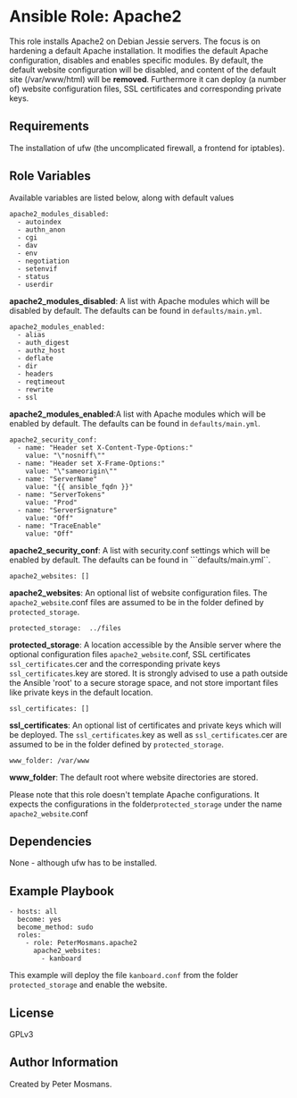 Ansible Role: Apache2
=========

This role installs Apache2 on Debian Jessie servers. The focus is on hardening a default Apache installation.
It modifies the default Apache configuration, disables and enables specific modules.
By default, the default website configuration will be disabled, and content of the default site (/var/www/html) will be **removed**.
Furthermore it can deploy (a number of) website configuration files, SSL certificates and corresponding private keys.

Requirements
------------

The installation of ufw (the uncomplicated firewall, a frontend for iptables).

Role Variables
--------------

Available variables are listed below, along with default values
```
apache2_modules_disabled:
  - autoindex
  - authn_anon
  - cgi
  - dav
  - env
  - negotiation
  - setenvif
  - status
  - userdir
```
**apache2_modules_disabled**: A list with Apache modules which will be disabled by default. The defaults can be found in ```defaults/main.yml```.

```
apache2_modules_enabled:
  - alias
  - auth_digest
  - authz_host
  - deflate
  - dir
  - headers
  - reqtimeout
  - rewrite
  - ssl
```
**apache2_modules_enabled**:A list with Apache modules which will be enabled by default. The defaults can be found in ```defaults/main.yml```.

```
apache2_security_conf:
  - name: "Header set X-Content-Type-Options:"
    value: "\"nosniff\""
  - name: "Header set X-Frame-Options:"
    value: "\"sameorigin\""
  - name: "ServerName"
    value: "{{ ansible_fqdn }}"
  - name: "ServerTokens"
    value: "Prod"
  - name: "ServerSignature"
    value: "Off"
  - name: "TraceEnable"
    value: "Off"
```
**apache2_security_conf**: A list with security.conf settings which will be enabled by default. The defaults can be found in ```defaults/main.yml``.


```
apache2_websites: []
```
**apache2_websites**: An optional list of website configuration files. The ```apache2_website```.conf files are assumed to be in the folder defined by ```protected_storage```.

```
protected_storage:  ../files
```
**protected_storage**: A location accessible by the Ansible server where the optional configuration files ```apache2_website```.conf, SSL certificates ```ssl_certificates```.cer and the corresponding private keys ```ssl_certificates```.key are stored. It is strongly advised to use a path outside the Ansible 'root' to a secure storage space, and not store important files like private keys in the default location.

```
ssl_certificates: []
```
**ssl_certificates**: An optional list of certificates and private keys which will be deployed. The ```ssl_certificates```.key as well as ```ssl_certificates```.cer are assumed to be in the folder defined by ```protected_storage```.


```
www_folder: /var/www
```
**www_folder**: The default root where website directories are stored.


Please note that this role doesn't template Apache configurations. It expects the configurations in the folder```protected_storage``` under the name ```apache2_website```.conf


Dependencies
------------

None - although ufw has to be installed.

Example Playbook
----------------
```
- hosts: all
  become: yes
  become_method: sudo  
  roles:
    - role: PeterMosmans.apache2
      apache2_websites:
        - kanboard
```
This example will deploy the file ```kanboard.conf``` from the folder ```protected_storage``` and enable the website.

License
-------

GPLv3

Author Information
------------------

Created by Peter Mosmans.
